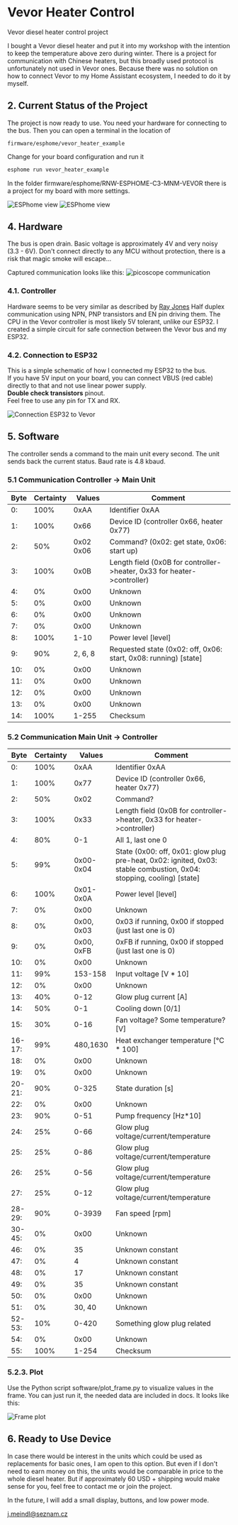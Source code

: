 # Vevor Heater Control
Vevor diesel heater control project

I bought a Vevor diesel heater and put it into my workshop with the intention to keep the temperature above zero during winter. There is a project for communication with Chinese heaters, but this broadly used protocol is unfortunately not used in Vevor ones. Because there was no solution on how to connect Vevor to my Home Assistant ecosystem, I needed to do it by myself.

## 2. Current Status of the Project
The project is now ready to use. You need your hardware for connecting to the bus. Then you can open a terminal in the location of 
```
firmware/esphome/vevor_heater_example
```
Change for your board configuration and run it
```bash
esphome run vevor_heater_example
```
In the folder firmware/esphome/RNW-ESPHOME-C3-MNM-VEVOR there is a project for my board with more settings.

![ESPhome view](docs/images/home_assistant_view.png)
![ESPhome view](docs/images/home_assistant_plot.png)

## 4. Hardware
The bus is open drain. Basic voltage is approximately 4V and very noisy (3.3 - 6V). Don't connect directly to any MCU without protection, there is a risk that magic smoke will escape...

Captured communication looks like this:
![picoscope communication](docs/communication/Capture.PNG)

### 4.1. Controller
Hardware seems to be very similar as described by [Ray Jones](https://gitlab.com/mrjones.id.au/bluetoothheater/-/blob/master/Documentation/V9%20-%20Hacking%20the%20Chinese%20Diesel%20Heater%20Communications%20Protocol.pdf?ref_type=heads)
Half duplex communication using NPN, PNP transistors and EN pin driving them. 
The CPU in the Vevor controller is most likely 5V tolerant, unlike our ESP32. I created a simple circuit for safe connection between the Vevor bus and my ESP32.

### 4.2. Connection to ESP32
This is a simple schematic of how I connected my ESP32 to the bus. \
If you have 5V input on your board, you can connect VBUS (red cable) directly to that and not use linear power supply. \
**Double check transistors** pinout. \
Feel free to use any pin for TX and RX.

![Connection ESP32 to Vevor](docs/images/vevor_heater_esp32.PNG)

## 5. Software
The controller sends a command to the main unit every second. The unit sends back the current status.
Baud rate is 4.8 kbaud.

### 5.1 Communication Controller -> Main Unit
| Byte  | Certainty | Values     | Comment
| ---   | ---       | ---        | ---
| 0:    | 100%      | 0xAA       | Identifier 0xAA
| 1:    | 100%      | 0x66       | Device ID (controller 0x66, heater 0x77)
| 2:    | 50%       | 0x02 0x06  | Command? (0x02: get state, 0x06: start up)
| 3:    | 100%      | 0x0B       | Length field (0x0B for controller->heater, 0x33 for heater->controller)
| 4:    | 0%        | 0x00       | Unknown
| 5:    | 0%        | 0x00       | Unknown
| 6:    | 0%        | 0x00       | Unknown
| 7:    | 0%        | 0x00       | Unknown
| 8:    | 100%      | 1-10       | Power level [level]
| 9:    | 90%       | 2, 6, 8    | Requested state (0x02: off, 0x06: start, 0x08: running) [state]
| 10:   | 0%        | 0x00       | Unknown
| 11:   | 0%        | 0x00       | Unknown
| 12:   | 0%        | 0x00       | Unknown
| 13:   | 0%        | 0x00       | Unknown
| 14:   | 100%      | 1-255      | Checksum

### 5.2 Communication Main Unit -> Controller
| Byte  | Certainty | Values     | Comment
| ---   | ---       | ---        | ---
| 0:    | 100%      | 0xAA       | Identifier 0xAA
| 1:    | 100%      | 0x77       | Device ID (controller 0x66, heater 0x77)
| 2:    | 50%       | 0x02       | Command?
| 3:    | 100%      | 0x33       | Length field (0x0B for controller->heater, 0x33 for heater->controller)
| 4:    | 80%       | 0-1        | All 1, last one 0 | Heater enabled?
| 5:    | 99%       | 0x00-0x04  | State (0x00: off, 0x01: glow plug pre-heat, 0x02: ignited, 0x03: stable combustion, 0x04: stopping, cooling) [state]
| 6:    | 100%      | 0x01-0x0A  | Power level [level]
| 7:    | 0%        | 0x00       | Unknown
| 8:    | 0%        | 0x00, 0x03 | 0x03 if running, 0x00 if stopped (just last one is 0)
| 9:    | 0%        | 0x00, 0xFB | 0xFB if running, 0x00 if stopped (just last one is 0)
| 10:   | 0%        | 0x00       | Unknown
| 11:   | 99%       | 153-158    | Input voltage [V * 10]
| 12:   | 0%        | 0x00       | Unknown
| 13:   | 40%       | 0-12       | Glow plug current [A]
| 14:   | 50%       | 0-1        | Cooling down [0/1]
| 15:   | 30%       | 0-16       | Fan voltage? Some temperature? [V]
| 16-17:| 99%       | 480,1630   | Heat exchanger temperature [°C * 100]
| 18:   | 0%        | 0x00       | Unknown
| 19:   | 0%        | 0x00       | Unknown
| 20-21:| 90%       | 0-325      | State duration [s]
| 22:   | 0%        | 0x00       | Unknown
| 23:   | 90%       | 0-51       | Pump frequency [Hz*10]
| 24:   | 25%       | 0-66       | Glow plug voltage/current/temperature
| 25:   | 25%       | 0-86       | Glow plug voltage/current/temperature
| 26:   | 25%       | 0-56       | Glow plug voltage/current/temperature
| 27:   | 25%       | 0-12       | Glow plug voltage/current/temperature
| 28-29:| 90%       | 0-3939     | Fan speed [rpm]
| 30-45:| 0%        | 0x00       | Unknown
| 46:   | 0%        | 35         | Unknown constant
| 47:   | 0%        | 4          | Unknown constant
| 48:   | 0%        | 17         | Unknown constant
| 49:   | 0%        | 35         | Unknown constant
| 50:   | 0%        | 0x00       | Unknown
| 51:   | 0%        | 30, 40     | Unknown
| 52-53:| 10%       | 0-420      | Something glow plug related
| 54:   | 0%        | 0x00       | Unknown
| 55:   | 100%      | 1-254      | Checksum

### 5.2.3. Plot
Use the Python script software/plot_frame.py to visualize values in the frame. You can just run it, the needed data are included in docs. It looks like this:

![Frame plot](docs/images/frame_plot.png)

## 6. Ready to Use Device
In case there would be interest in the units which could be used as replacements for basic ones, I am open to this option. But even if I don't need to earn money on this, the units would be comparable in price to the whole diesel heater. But if approximately 60 USD + shipping would make sense for you, feel free to contact me or join the project.

In the future, I will add a small display, buttons, and low power mode.

j.meindl@seznam.cz